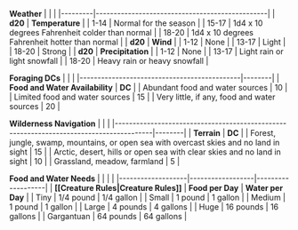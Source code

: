 **Weather**
|         |                                                |
|---------|------------------------------------------------|
| **d20** | **Temperature**                                |
| 1-14    | Normal for the season                          |
| 15-17   | 1d4 x 10 degrees Fahrenheit colder than normal |
| 18-20   | 1d4 x 10 degrees Fahrenheit hotter than normal |
| **d20** | **Wind**                                       |
| 1-12    | None                                           |
| 13-17   | Light                                          |
| 18-20   | Strong                                         |
| **d20** | **Precipitation**                              |
| 1-12    | None                                           |
| 13-17   | Light rain or light snowfall                   |
| 18-20   | Heavy rain or heavy snowfall                   |

**Foraging DCs**
|                                             |        |
|---------------------------------------------|--------|
| **Food and Water Availability**             | **DC** |
| Abundant food and water sources             | 10     |
| Limited food and water sources              | 15     |
| Very little, if any, food and water sources | 20     |

**Wilderness Navigation**
|                                                                                        |        |
|----------------------------------------------------------------------------------------|--------|
| **Terrain**                                                                            | **DC** |
| Forest, jungle, swamp, mountains, or open sea with overcast skies and no land in sight | 15     |
| Arctic, desert, hills or open sea with clear skies and no land in sight                | 10     |
| Grassland, meadow, farmland                                                            | 5      |

**Food and Water Needs**
|                   |                  |                   |
|-------------------|------------------|-------------------|
| **[[Creature Rules|Creature Rules]]** | **Food per Day** | **Water per Day** |
| Tiny              | 1/4 pound        | 1/4 gallon        |
| Small             | 1 pound          | 1 gallon          |
| Medium            | 1 pound          | 1 gallon          |
| Large             | 4 pounds         | 4 gallons         |
| Huge              | 16 pounds        | 16 gallons        |
| Gargantuan        | 64 pounds        | 64 gallons        |
